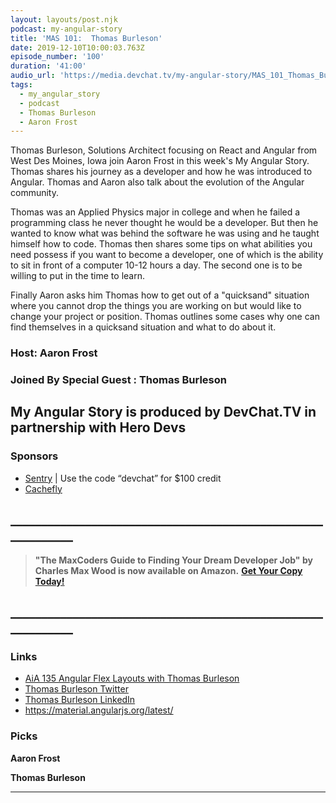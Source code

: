 ```yaml
---
layout: layouts/post.njk
podcast: my-angular-story
title: 'MAS 101:  Thomas Burleson'
date: 2019-12-10T10:00:03.763Z
episode_number: '100'
duration: '41:00'
audio_url: 'https://media.devchat.tv/my-angular-story/MAS_101_Thomas_Burleson.mp3'
tags:
  - my_angular_story
  - podcast
  - Thomas Burleson
  - Aaron Frost
---
```

Thomas Burleson, Solutions Architect focusing on React and Angular from West Des Moines, Iowa join Aaron Frost in this week's My Angular Story.  Thomas shares his journey as a developer and how he was introduced to Angular. Thomas and Aaron also talk about the evolution of the Angular community. 

Thomas was an Applied Physics major in college and when he failed a programming class he never thought he would be a developer. But then he wanted to know what was behind the software he was using and he taught himself how to code. Thomas then shares some tips on what abilities you need possess if you want to become a developer, one of which is the ability to sit in front of a computer 10-12 hours a day. The second one is to be willing to put in the time to learn.  

Finally Aaron asks him Thomas how to get out of a "quicksand" situation where you cannot drop the things you are working on but would like to change your project or position. Thomas outlines some cases why one can find themselves in a quicksand situation and what to do about it.  

### Host: Aaron Frost

### Joined By Special Guest : **Thomas Burleson**

## **My Angular Story is produced by DevChat.TV in partnership with Hero Devs**

### Sponsors

* [Sentry](http://sentry.io/) | Use the code “devchat” for $100 credit 
* [Cachefly](https://www.cachefly.com/)

## **\_\_\_\_\_\_\_\_\_\_\_\_\_\_\_\_\_\_\_\_\_\_\_\_\_\_\_\_\_\_\_\_\_\_\_\_\_\_\_\_\_\_\_\_\_\_\_\_\_\_\_\_\_\_\_\_\_\_\_\_**

> **"The MaxCoders Guide to Finding Your Dream Developer Job" by Charles Max Wood is now available on Amazon.**  [**Get Your Copy Today!**](https://www.amazon.com/gp/product/B081MBL5C9/ref=as_li_ss_tl?ie=UTF8&linkCode=sl1&tag=devchattv-20&linkId=9d61363241636e2546ef46abba198746&language=en_US)

## **\_\_\_\_\_\_\_\_\_\_\_\_\_\_\_\_\_\_\_\_\_\_\_\_\_\_\_\_\_\_\_\_\_\_\_\_\_\_\_\_\_\_\_\_\_\_\_\_\_\_\_\_\_\_\_\_\_\_\_\_**

>

### Links

* [AiA 135 Angular Flex Layouts with Thomas Burleson](https://devchat.tv/adv-in-angular/angular-flex-layouts-with-thomas-burleson/#viewport)
* [Thomas Burleson Twitter](https://twitter.com/ThomasBurleson)
* [Thomas Burleson LinkedIn](https://www.linkedin.com/in/thomasburleson/)
* <https://material.angularjs.org/latest/>

### Picks

**Aaron Frost**

**Thomas Burleson**

****
